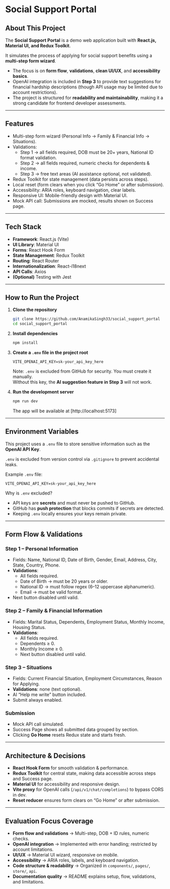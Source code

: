 # Social Support Portal

##  About This Project
The **Social Support Portal** is a demo web application built with **React.js, Material UI, and Redux Toolkit**.  

It simulates the process of applying for social support benefits using a **multi-step form wizard**.  

- The focus is on **form flow**, **validations**, **clean UI/UX**, and **accessibility basics**.  
- OpenAI integration is included in **Step 3** to provide text suggestions for financial hardship descriptions (though API usage may be limited due to account restrictions).  
- The project is structured for **readability and maintainability**, making it a strong candidate for frontend developer assessments.  

---

##  Features

- Multi-step form wizard (Personal Info → Family & Financial Info → Situations).  
- Validations:
  - Step 1 → all fields required, DOB must be 20+ years, National ID format validation.  
  - Step 2 → all fields required, numeric checks for dependents & income.  
  - Step 3 → free text areas (AI assistance optional, not validated).  
- Redux Toolkit for state management (data persists across steps).  
- Local reset (form clears when you click “Go Home” or after submission).  
- Accessibility: ARIA roles, keyboard navigation, clear labels.  
- Responsive UI: Mobile-friendly design with Material UI.  
- Mock API call: Submissions are mocked, results shown on Success page.  

---

##  Tech Stack

- **Framework**: React.js (Vite)  
- **UI Library**: Material UI  
- **Forms**: React Hook Form  
- **State Management**: Redux Toolkit  
- **Routing**: React Router  
- **Internationalization**: React-i18next  
- **API Calls**: Axios  
- **(Optional)** Testing with Jest  

---

##  How to Run the Project

1. **Clone the repository**
   ```bash
   git clone https://github.com/AnamikaSingh33/social_support_portal
   cd social_support_portal
   ```

2. **Install dependencies**
   ```bash
   npm install
   ```

3. **Create a `.env` file in the project root**
   ```env
   VITE_OPENAI_API_KEY=sk-your_api_key_here
   ```

    Note: `.env` is excluded from GitHub for security. You must create it manually.  
   Without this key, the **AI suggestion feature in Step 3** will not work.  

4. **Run the development server**
   ```bash
   npm run dev
   ```

   The app will be available at  [http://localhost:5173]

---

##  Environment Variables

This project uses a `.env` file to store sensitive information such as the **OpenAI API Key**.  

 `.env` is excluded from version control via `.gitignore` to prevent accidental leaks.  

Example `.env` file:
```env
VITE_OPENAI_API_KEY=sk-your_api_key_here
```

Why is `.env` excluded?  
- API keys are **secrets** and must never be pushed to GitHub.  
- GitHub has **push protection** that blocks commits if secrets are detected.  
- Keeping `.env` locally ensures your keys remain private.  

---

##  Form Flow & Validations

### Step 1 – Personal Information
- Fields: Name, National ID, Date of Birth, Gender, Email, Address, City, State, Country, Phone.  
- **Validations**:
  - All fields required.  
  - Date of Birth → must be 20 years or older.  
  - National ID → must follow regex (6–12 uppercase alphanumeric).  
  - Email → must be valid format.  
-  Next button disabled until valid.  

### Step 2 – Family & Financial Information
- Fields: Marital Status, Dependents, Employment Status, Monthly Income, Housing Status.  
- **Validations**:
  - All fields required.  
  - Dependents ≥ 0.  
  - Monthly Income ≥ 0.  
  - Next button disabled until valid.  

### Step 3 – Situations
- Fields: Current Financial Situation, Employment Circumstances, Reason for Applying.  
- **Validations**: none (text optional).  
- AI “Help me write” button included.  
- Submit always enabled.  

### Submission
- Mock API call simulated.  
- Success Page shows all submitted data grouped by section.  
- Clicking **Go Home** resets Redux state and starts fresh.  

---

##  Architecture & Decisions

- **React Hook Form** for smooth validation & performance.  
- **Redux Toolkit** for central state, making data accessible across steps and Success page.  
- **Material UI** for accessibility and responsive design.  
- **Vite proxy** for OpenAI calls (`/api/v1/chat/completions`) to bypass CORS in dev.  
- **Reset reducer** ensures form clears on “Go Home” or after submission.  

---

##  Evaluation Focus Coverage

- **Form flow and validations** → Multi-step, DOB + ID rules, numeric checks.  
- **OpenAI integration** → Implemented with error handling; restricted by account limitations.  
- **UI/UX** → Material UI wizard, responsive on mobile.  
- **Accessibility** → ARIA roles, labels, and keyboard navigation.  
- **Code structure & readability** → Organized in `components/`, `pages/`, `store/`, `api`.  
- **Documentation quality** → README explains setup, flow, validations, and limitations.  
